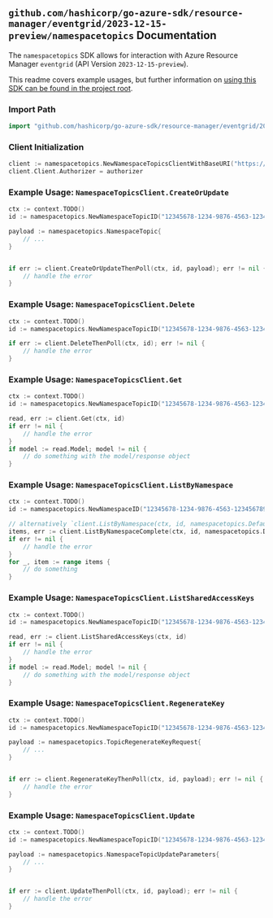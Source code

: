 
## `github.com/hashicorp/go-azure-sdk/resource-manager/eventgrid/2023-12-15-preview/namespacetopics` Documentation

The `namespacetopics` SDK allows for interaction with Azure Resource Manager `eventgrid` (API Version `2023-12-15-preview`).

This readme covers example usages, but further information on [using this SDK can be found in the project root](https://github.com/hashicorp/go-azure-sdk/tree/main/docs).

### Import Path

```go
import "github.com/hashicorp/go-azure-sdk/resource-manager/eventgrid/2023-12-15-preview/namespacetopics"
```


### Client Initialization

```go
client := namespacetopics.NewNamespaceTopicsClientWithBaseURI("https://management.azure.com")
client.Client.Authorizer = authorizer
```


### Example Usage: `NamespaceTopicsClient.CreateOrUpdate`

```go
ctx := context.TODO()
id := namespacetopics.NewNamespaceTopicID("12345678-1234-9876-4563-123456789012", "example-resource-group", "namespaceValue", "topicValue")

payload := namespacetopics.NamespaceTopic{
	// ...
}


if err := client.CreateOrUpdateThenPoll(ctx, id, payload); err != nil {
	// handle the error
}
```


### Example Usage: `NamespaceTopicsClient.Delete`

```go
ctx := context.TODO()
id := namespacetopics.NewNamespaceTopicID("12345678-1234-9876-4563-123456789012", "example-resource-group", "namespaceValue", "topicValue")

if err := client.DeleteThenPoll(ctx, id); err != nil {
	// handle the error
}
```


### Example Usage: `NamespaceTopicsClient.Get`

```go
ctx := context.TODO()
id := namespacetopics.NewNamespaceTopicID("12345678-1234-9876-4563-123456789012", "example-resource-group", "namespaceValue", "topicValue")

read, err := client.Get(ctx, id)
if err != nil {
	// handle the error
}
if model := read.Model; model != nil {
	// do something with the model/response object
}
```


### Example Usage: `NamespaceTopicsClient.ListByNamespace`

```go
ctx := context.TODO()
id := namespacetopics.NewNamespaceID("12345678-1234-9876-4563-123456789012", "example-resource-group", "namespaceValue")

// alternatively `client.ListByNamespace(ctx, id, namespacetopics.DefaultListByNamespaceOperationOptions())` can be used to do batched pagination
items, err := client.ListByNamespaceComplete(ctx, id, namespacetopics.DefaultListByNamespaceOperationOptions())
if err != nil {
	// handle the error
}
for _, item := range items {
	// do something
}
```


### Example Usage: `NamespaceTopicsClient.ListSharedAccessKeys`

```go
ctx := context.TODO()
id := namespacetopics.NewNamespaceTopicID("12345678-1234-9876-4563-123456789012", "example-resource-group", "namespaceValue", "topicValue")

read, err := client.ListSharedAccessKeys(ctx, id)
if err != nil {
	// handle the error
}
if model := read.Model; model != nil {
	// do something with the model/response object
}
```


### Example Usage: `NamespaceTopicsClient.RegenerateKey`

```go
ctx := context.TODO()
id := namespacetopics.NewNamespaceTopicID("12345678-1234-9876-4563-123456789012", "example-resource-group", "namespaceValue", "topicValue")

payload := namespacetopics.TopicRegenerateKeyRequest{
	// ...
}


if err := client.RegenerateKeyThenPoll(ctx, id, payload); err != nil {
	// handle the error
}
```


### Example Usage: `NamespaceTopicsClient.Update`

```go
ctx := context.TODO()
id := namespacetopics.NewNamespaceTopicID("12345678-1234-9876-4563-123456789012", "example-resource-group", "namespaceValue", "topicValue")

payload := namespacetopics.NamespaceTopicUpdateParameters{
	// ...
}


if err := client.UpdateThenPoll(ctx, id, payload); err != nil {
	// handle the error
}
```
